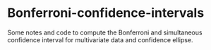 # Bonferroni-confidence-intervals
Some notes and code to compute the Bonferroni and simultaneous confidence interval for multivariate data and confidence ellipse.

